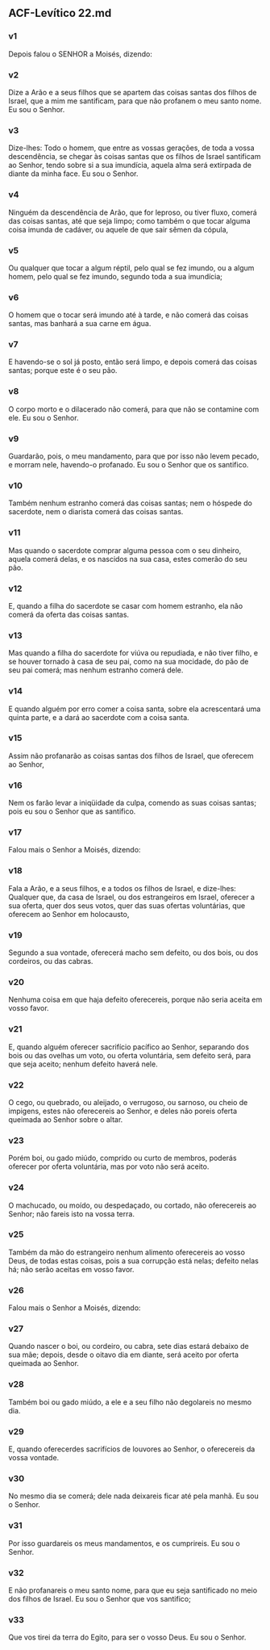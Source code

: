 ## ACF-Levítico 22.md
### v1
 Depois falou o SENHOR a Moisés, dizendo:
### v2
 Dize a Arão e a seus filhos que se apartem das coisas santas dos filhos de Israel, que a mim me santificam, para que não profanem o meu santo nome. Eu sou o Senhor.
### v3
 Dize-lhes: Todo o homem, que entre as vossas gerações, de toda a vossa descendência, se chegar às coisas santas que os filhos de Israel santificam ao Senhor, tendo sobre si a sua imundícia, aquela alma será extirpada de diante da minha face. Eu sou o Senhor.
### v4
 Ninguém da descendência de Arão, que for leproso, ou tiver fluxo, comerá das coisas santas, até que seja limpo; como também o que tocar alguma coisa imunda de cadáver, ou aquele de que sair sêmen da cópula,
### v5
 Ou qualquer que tocar a algum réptil, pelo qual se fez imundo, ou a algum homem, pelo qual se fez imundo, segundo toda a sua imundícia;
### v6
 O homem que o tocar será imundo até à tarde, e não comerá das coisas santas, mas banhará a sua carne em água.
### v7
 E havendo-se o sol já posto, então será limpo, e depois comerá das coisas santas; porque este é o seu pão.
### v8
 O corpo morto e o dilacerado não comerá, para que não se contamine com ele. Eu sou o Senhor.
### v9
 Guardarão, pois, o meu mandamento, para que por isso não levem pecado, e morram nele, havendo-o profanado. Eu sou o Senhor que os santifico.
### v10
 Também nenhum estranho comerá das coisas santas; nem o hóspede do sacerdote, nem o diarista comerá das coisas santas.
### v11
 Mas quando o sacerdote comprar alguma pessoa com o seu dinheiro, aquela comerá delas, e os nascidos na sua casa, estes comerão do seu pão.
### v12
 E, quando a filha do sacerdote se casar com homem estranho, ela não comerá da oferta das coisas santas.
### v13
 Mas quando a filha do sacerdote for viúva ou repudiada, e não tiver filho, e se houver tornado à casa de seu pai, como na sua mocidade, do pão de seu pai comerá; mas nenhum estranho comerá dele.
### v14
 E quando alguém por erro comer a coisa santa, sobre ela acrescentará uma quinta parte, e a dará ao sacerdote com a coisa santa.
### v15
 Assim não profanarão as coisas santas dos filhos de Israel, que oferecem ao Senhor,
### v16
 Nem os farão levar a iniqüidade da culpa, comendo as suas coisas santas; pois eu sou o Senhor que as santifico.
### v17
 Falou mais o Senhor a Moisés, dizendo:
### v18
 Fala a Arão, e a seus filhos, e a todos os filhos de Israel, e dize-lhes: Qualquer que, da casa de Israel, ou dos estrangeiros em Israel, oferecer a sua oferta, quer dos seus votos, quer das suas ofertas voluntárias, que oferecem ao Senhor em holocausto,
### v19
 Segundo a sua vontade, oferecerá macho sem defeito, ou dos bois, ou dos cordeiros, ou das cabras.
### v20
 Nenhuma coisa em que haja defeito oferecereis, porque não seria aceita em vosso favor.
### v21
 E, quando alguém oferecer sacrifício pacífico ao Senhor, separando dos bois ou das ovelhas um voto, ou oferta voluntária, sem defeito será, para que seja aceito; nenhum defeito haverá nele.
### v22
 O cego, ou quebrado, ou aleijado, o verrugoso, ou sarnoso, ou cheio de impigens, estes não oferecereis ao Senhor, e deles não poreis oferta queimada ao Senhor sobre o altar.
### v23
 Porém boi, ou gado miúdo, comprido ou curto de membros, poderás oferecer por oferta voluntária, mas por voto não será aceito.
### v24
 O machucado, ou moído, ou despedaçado, ou cortado, não oferecereis ao Senhor; não fareis isto na vossa terra.
### v25
 Também da mão do estrangeiro nenhum alimento oferecereis ao vosso Deus, de todas estas coisas, pois a sua corrupção está nelas; defeito nelas há; não serão aceitas em vosso favor.
### v26
 Falou mais o Senhor a Moisés, dizendo:
### v27
 Quando nascer o boi, ou cordeiro, ou cabra, sete dias estará debaixo de sua mãe; depois, desde o oitavo dia em diante, será aceito por oferta queimada ao Senhor.
### v28
 Também boi ou gado miúdo, a ele e a seu filho não degolareis no mesmo dia.
### v29
 E, quando oferecerdes sacrifícios de louvores ao Senhor, o oferecereis da vossa vontade.
### v30
 No mesmo dia se comerá; dele nada deixareis ficar até pela manhã. Eu sou o Senhor.
### v31
 Por isso guardareis os meus mandamentos, e os cumprireis. Eu sou o Senhor.
### v32
 E não profanareis o meu santo nome, para que eu seja santificado no meio dos filhos de Israel. Eu sou o Senhor que vos santifico;
### v33
 Que vos tirei da terra do Egito, para ser o vosso Deus. Eu sou o Senhor.
